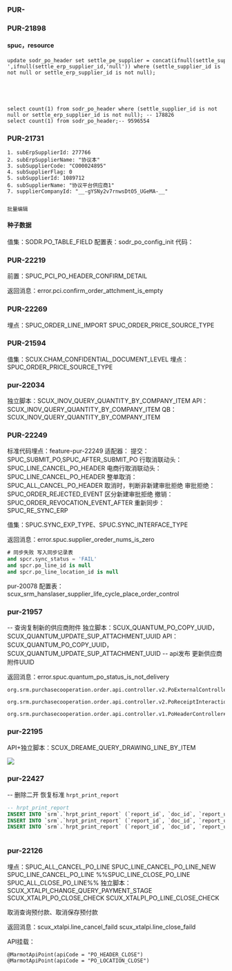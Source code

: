 
### PUR-


### PUR-21898

#### spuc，resource

```
update sodr_po_header set settle_pe_supplier = concat(ifnull(settle_supplier_id,'null'),'-',ifnull(settle_erp_supplier_id,'null')) where (settle_supplier_id is not null or settle_erp_supplier_id is not null);





select count(1) from sodr_po_header where (settle_supplier_id is not null or settle_erp_supplier_id is not null); -- 178826
select count(1) from sodr_po_header;-- 9596554
```


### PUR-21731
```
1. subErpSupplierId: 277766
2. subErpSupplierName: "协议本"
3. subSupplierCode: "CO00024895"
4. subSupplierFlag: 0
5. subSupplierId: 1089712
6. subSupplierName: "协议平台供应商1"
7. supplierCompanyId: "__-gYSNy2v7rnwsDtO5_UGeMA-__"
```

##### 
	批量编辑

#### 种子数据
值集：SODR.PO_TABLE_FIELD
配置表：sodr_po_config_init
代码： 


### PUR-22219

前置：SPUC_PCI_PO_HEADER_CONFIRM_DETAIL

返回消息：error.pci.confirm_order_attchment_is_empty



### PUR-22269

埋点：SPUC_ORDER_LINE_IMPORT
				SPUC_ORDER_PRICE_SOURCE_TYPE


### PUR-21594

值集：SCUX.CHAM_CONFIDENTIAL_DOCUMENT_LEVEL
埋点：SPUC_ORDER_PRICE_SOURCE_TYPE



### pur-22034

独立脚本：SCUX_INOV_QUERY_QUANTITY_BY_COMPANY_ITEM
API：SCUX_INOV_QUERY_QUANTITY_BY_COMPANY_ITEM
QB：SCUX_INOV_QUERY_QUANTITY_BY_COMPANY_ITEM


### PUR-22249
标准代码埋点：feature-pur-22249
适配器： 
提交：SPUC_SUBMIT_PO,SPUC_AFTER_SUBMIT_PO
行取消联动头：SPUC_LINE_CANCEL_PO_HEADER
电商行取消联动头：SPUC_LINE_CANCEL_PO_HEADER
整单取消：SPUC_ALL_CANCEL_PO_HEADER
	取消时，判断非新建审批拒绝
审批拒绝：SPUC_ORDER_REJECTED_EVENT
	区分新建审批拒绝
撤销：SPUC_ORDER_REVOCATION_EVENT_AFTER
重新同步：SPUC_RE_SYNC_ERP

值集：SPUC.SYNC_EXP_TYPE、SPUC.SYNC_INTERFACE_TYPE

返回消息：error.spuc.supplier_oreder_nums_is_zero


```sql
# 同步失败 写入同步记录表
and spcr.sync_status = 'FAIL'  
and spcr.po_line_id is null  
and spcr.po_line_location_id is null
```

pur-20078 配置表：scux_srm_hanslaser_supplier_life_cycle_place_order_control



### pur-21957

-- 查询复制新的供应商附件
独立脚本：SCUX_QUANTUM_PO_COPY_UUID，SCUX_QUANTUM_UPDATE_SUP_ATTACHMENT_UUID
API：SCUX_QUANTUM_PO_COPY_UUID，SCUX_QUANTUM_UPDATE_SUP_ATTACHMENT_UUID
-- api发布 更新供应商附件UUID

返回消息：error.spuc.quantum_po_status_is_not_delivery


```
org.srm.purchasecooperation.order.api.controller.v2.PoExternalController#deliveryExportToErp

org.srm.purchasecooperation.order.api.controller.v2.PoReceiptInteractionController#poInitDeliveryWorkbench

org.srm.purchasecooperation.order.api.controller.v1.PoHeaderController#exportErp
```


### pur-22195

API+独立脚本：SCUX_DREAME_QUERY_DRAWING_LINE_BY_ITEM

![](https://s3.bmp.ovh/imgs/2023/08/01/18aa18c75d251422.png)




### pur-22427

-- 删除二开 恢复标准 `hrpt_print_report`

```sql
-- hrpt_print_report
INSERT INTO `srm`.`hrpt_print_report` (`report_id`, `doc_id`, `report_uuid`, `report_code`, `dataset_code`, `report_name`, `report_type`, `enabled_flag`, `remark`, `tenant_id`, `object_version_number`, `created_by`, `creation_date`, `last_updated_by`, `last_update_date`) VALUES (67, 6, '66032d351f364f31b44f4bd5e1442dfe', 'SODR.PO_REPT_NEW', 'SODR.STD.ORDER_DATASET', '标准采购订单打印模板', 'PDF', 1, NULL, 30, 6, 430, '2022-09-29 20:03:26', 495599, '2023-06-08 11:12:32');
INSERT INTO `srm`.`hrpt_print_report` (`report_id`, `doc_id`, `report_uuid`, `report_code`, `dataset_code`, `report_name`, `report_type`, `enabled_flag`, `remark`, `tenant_id`, `object_version_number`, `created_by`, `creation_date`, `last_updated_by`, `last_update_date`) VALUES (388, 6, 'a8589263034d4ba3a0074c376fd36a92', 'SODR.PO_REPT_NEW2', 'SODR.STD.ORDER_DATASET_1', '标准采购订单打印模板_库存组织', 'PDF', 1, NULL, 30, 1, 495599, '2023-06-08 10:20:05', 495599, '2023-06-08 10:20:05');
INSERT INTO `srm`.`hrpt_print_report` (`report_id`, `doc_id`, `report_uuid`, `report_code`, `dataset_code`, `report_name`, `report_type`, `enabled_flag`, `remark`, `tenant_id`, `object_version_number`, `created_by`, `creation_date`, `last_updated_by`, `last_update_date`) VALUES (389, 6, '8450c0aebecc4fdbba8796b1ac624eda', 'SODR.PO_REPT_NEW3', 'SODR.STD.ORDER_DATASET_1_1', '测试', 'PDF', 1, NULL, 30, 1, 495599, '2023-06-08 11:22:51', 495599, '2023-06-08 11:22:51');



```


### pur-22126

埋点：SPUC_ALL_CANCEL_PO_LINE
SPUC_LINE_CANCEL_PO_LINE_NEW
SPUC_LINE_CANCEL_PO_LINE
%%SPUC_LINE_CLOSE_PO_LINE
SPUC_ALL_CLOSE_PO_LINE%%
独立脚本：SCUX_XTALPI_CHANGE_QUERY_PAYMENT_STAGE
SCUX_XTALPI_PO_CLOSE_CHECK
SCUX_XTALPI_PO_LINE_CLOSE_CHECK

取消查询预付款、取消保存预付款

返回消息：scux_xtalpi.line_cancel_faild
	scux_xtalpi.line_close_faild

API挂载：
```
@MarmotApiPoint(apiCode = "PO_HEADER_CLOSE")
@MarmotApiPoint(apiCode = "PO_LOCATION_CLOSE")
```